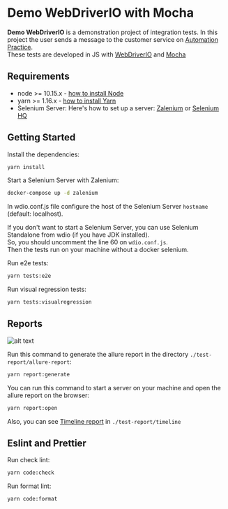 Demo WebDriverIO with Mocha
=================

**Demo WebDriverIO** is a demonstration project of integration tests. In this project the user sends a message to the customer service on [Automation Practice](http://automationpractice.com).  
These tests are developed in JS with [WebDriverIO](http://webdriver.io/) and [Mocha](https://mochajs.org/)  

Requirements
---------------

- node >= 10.15.x - [how to install Node](https://nodejs.org/en/download/)
- yarn >= 1.16.x - [how to install Yarn](https://yarnpkg.com/en/docs/install#debian-stable)
- Selenium Server: Here's how to set up a server: [Zalenium](https://github.com/zalando/zalenium) or [Selenium HQ](https://github.com/SeleniumHQ/docker-selenium)

Getting Started
---------------

Install the dependencies:

```bash
yarn install
```

Start a Selenium Server with Zalenium:

```bash
docker-compose up -d zalenium
```

In wdio.conf.js file configure the host of the Selenium Server `hostname` (default: localhost).  

If you don't want to start a Selenium Server, you can use Selenium Standalone from wdio (if you have JDK installed).  
So, you should uncomment the line 60 on `wdio.conf.js`.  
Then the tests run on your machine without a docker selenium.

Run e2e tests:

```bash
yarn tests:e2e
```

Run visual regression tests:

```bash
yarn tests:visualregression
```

Reports
---------------

![alt text](https://github.com/WarleyGabriel/demo-webdriverio-mocha/blob/master/images/allure-report.png)

Run this command to generate the allure report in the directory `./test-report/allure-report`:

```bash
yarn report:generate
```

You can run this command to start a server on your machine and open the allure report on the browser:

```bash
yarn report:open
```

Also, you can see [Timeline report](https://github.com/QualityOps/wdio-timeline-reporter) in `./test-report/timeline`

Eslint and Prettier
---------------

Run check lint:

```bash
yarn code:check
```

Run format lint:

```bash
yarn code:format
```
